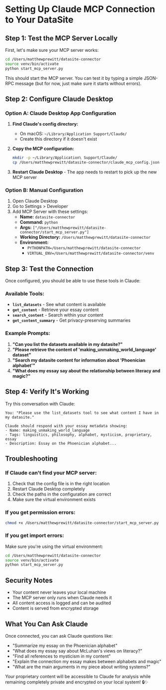 # Setting Up Claude MCP Connection to Your DataSite

## Step 1: Test the MCP Server Locally

First, let's make sure your MCP server works:

```bash
cd /Users/matthewprewitt/datasite-connector
source venv/bin/activate
python start_mcp_server.py
```

This should start the MCP server. You can test it by typing a simple JSON-RPC message (but for now, just make sure it starts without errors).

## Step 2: Configure Claude Desktop

### Option A: Claude Desktop App Configuration

1. **Find Claude's config directory:**
   - On macOS: `~/Library/Application Support/Claude/`
   - Create this directory if it doesn't exist

2. **Copy the MCP configuration:**
   ```bash
   mkdir -p ~/Library/Application\ Support/Claude/
   cp /Users/matthewprewitt/datasite-connector/claude_mcp_config.json ~/Library/Application\ Support/Claude/claude_desktop_config.json
   ```

3. **Restart Claude Desktop** - The app needs to restart to pick up the new MCP server

### Option B: Manual Configuration

1. Open Claude Desktop
2. Go to Settings > Developer
3. Add MCP Server with these settings:
   - **Name:** `datasite-connector`
   - **Command:** `python`
   - **Args:** `["/Users/matthewprewitt/datasite-connector/start_mcp_server.py"]`
   - **Working Directory:** `/Users/matthewprewitt/datasite-connector`
   - **Environment:** 
     - `PYTHONPATH=/Users/matthewprewitt/datasite-connector`
     - `VIRTUAL_ENV=/Users/matthewprewitt/datasite-connector/venv`

## Step 3: Test the Connection

Once configured, you should be able to use these tools in Claude:

### Available Tools:
- **`list_datasets`** - See what content is available
- **`get_content`** - Retrieve your essay content
- **`search_content`** - Search within your content
- **`get_content_summary`** - Get privacy-preserving summaries

### Example Prompts:
1. **"Can you list the datasets available in my datasite?"**
2. **"Please retrieve the content of 'making_unmaking_world_language' dataset"**
3. **"Search my datasite content for information about 'Phoenician alphabet'"**
4. **"What does my essay say about the relationship between literacy and magic?"**

## Step 4: Verify It's Working

Try this conversation with Claude:

```
You: "Please use the list_datasets tool to see what content I have in my datasite."

Claude should respond with your essay metadata showing:
- Name: making_unmaking_world_language  
- Tags: linguistics, philosophy, alphabet, mysticism, proprietary, essay
- Description: Essay on the Phoenician alphabet...
```

## Troubleshooting

### If Claude can't find your MCP server:
1. Check that the config file is in the right location
2. Restart Claude Desktop completely
3. Check the paths in the configuration are correct
4. Make sure the virtual environment exists

### If you get permission errors:
```bash
chmod +x /Users/matthewprewitt/datasite-connector/start_mcp_server.py
```

### If you get import errors:
Make sure you're using the virtual environment:
```bash
cd /Users/matthewprewitt/datasite-connector
source venv/bin/activate
python start_mcp_server.py
```

## Security Notes

- Your content never leaves your local machine
- The MCP server only runs when Claude needs it
- All content access is logged and can be audited
- Content is served from encrypted storage

## What You Can Ask Claude

Once connected, you can ask Claude questions like:
- "Summarize my essay on the Phoenician alphabet"
- "What does my essay say about McLuhan's views on literacy?"
- "Find all references to mysticism in my content"
- "Explain the connection my essay makes between alphabets and magic"
- "What are the main arguments in my piece about writing systems?"

Your proprietary content will be accessible to Claude for analysis while remaining completely private and encrypted on your local system! 🔒✨